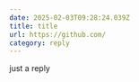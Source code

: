 ```yaml
---
date: 2025-02-03T09:28:24.039Z
title: title
url: https://github.com/
category: reply
---
```

just a reply
